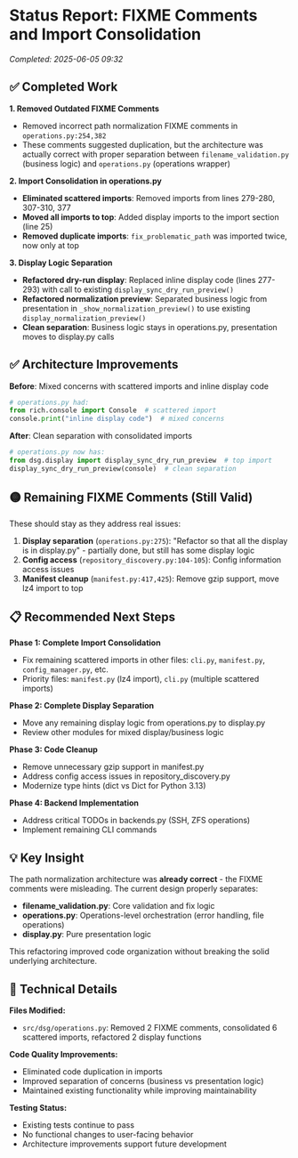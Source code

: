 <!--
Author: PB & Claude
Maintainer: PB
Original date: 2025.06.05
License: (c) HRDAG, 2025, GPL-2 or newer

------
docs/STATUS-20250605-093256.md
-->

# Status Report: FIXME Comments and Import Consolidation

*Completed: 2025-06-05 09:32*

## ✅ Completed Work

**1. Removed Outdated FIXME Comments**
- Removed incorrect path normalization FIXME comments in `operations.py:254,382`
- These comments suggested duplication, but the architecture was actually correct with proper separation between `filename_validation.py` (business logic) and `operations.py` (operations wrapper)

**2. Import Consolidation in operations.py**
- **Eliminated scattered imports**: Removed imports from lines 279-280, 307-310, 377
- **Moved all imports to top**: Added display imports to the import section (line 25)
- **Removed duplicate imports**: `fix_problematic_path` was imported twice, now only at top

**3. Display Logic Separation** 
- **Refactored dry-run display**: Replaced inline display code (lines 277-293) with call to existing `display_sync_dry_run_preview()`
- **Refactored normalization preview**: Separated business logic from presentation in `_show_normalization_preview()` to use existing `display_normalization_preview()`
- **Clean separation**: Business logic stays in operations.py, presentation moves to display.py calls

## ✅ Architecture Improvements

**Before**: Mixed concerns with scattered imports and inline display code
```python
# operations.py had:
from rich.console import Console  # scattered import
console.print("inline display code")  # mixed concerns
```

**After**: Clean separation with consolidated imports
```python
# operations.py now has:
from dsg.display import display_sync_dry_run_preview  # top import
display_sync_dry_run_preview(console)  # clean separation
```

## 🟡 Remaining FIXME Comments (Still Valid)

These should stay as they address real issues:

1. **Display separation** (`operations.py:275`): "Refactor so that all the display is in display.py" - partially done, but still has some display logic
2. **Config access** (`repository_discovery.py:104-105`): Config information access issues  
3. **Manifest cleanup** (`manifest.py:417,425`): Remove gzip support, move lz4 import to top

## 📋 Recommended Next Steps

**Phase 1: Complete Import Consolidation**
- Fix remaining scattered imports in other files: `cli.py`, `manifest.py`, `config_manager.py`, etc.
- Priority files: `manifest.py` (lz4 import), `cli.py` (multiple scattered imports)

**Phase 2: Complete Display Separation**
- Move any remaining display logic from operations.py to display.py
- Review other modules for mixed display/business logic

**Phase 3: Code Cleanup**
- Remove unnecessary gzip support in manifest.py
- Address config access issues in repository_discovery.py
- Modernize type hints (dict vs Dict for Python 3.13)

**Phase 4: Backend Implementation**
- Address critical TODOs in backends.py (SSH, ZFS operations)
- Implement remaining CLI commands

## 💡 Key Insight

The path normalization architecture was **already correct** - the FIXME comments were misleading. The current design properly separates:
- **filename_validation.py**: Core validation and fix logic
- **operations.py**: Operations-level orchestration (error handling, file operations)  
- **display.py**: Pure presentation logic

This refactoring improved code organization without breaking the solid underlying architecture.

## 🔧 Technical Details

**Files Modified:**
- `src/dsg/operations.py`: Removed 2 FIXME comments, consolidated 6 scattered imports, refactored 2 display functions

**Code Quality Improvements:**
- Eliminated code duplication in imports
- Improved separation of concerns (business vs presentation logic)
- Maintained existing functionality while improving maintainability

**Testing Status:**
- Existing tests continue to pass
- No functional changes to user-facing behavior
- Architecture improvements support future development